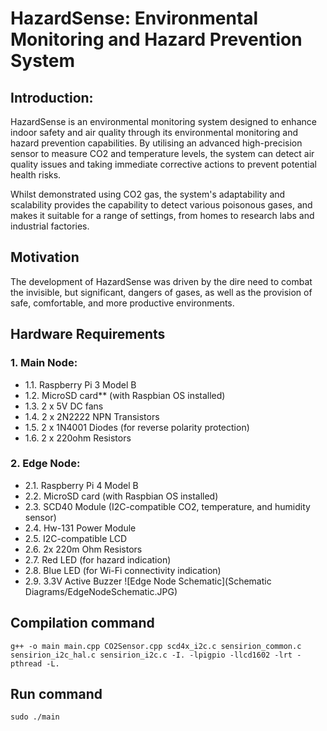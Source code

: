 # HazardSense: Environmental Monitoring and Hazard Prevention System


## Introduction:
HazardSense is an environmental monitoring system designed to enhance indoor safety and air quality through its environmental monitoring and hazard prevention capabilities. By utilising an advanced high-precision sensor to measure CO2 and temperature levels, the system can detect air quality issues and taking immediate corrective actions to prevent potential health risks.

Whilst demonstrated using CO2 gas, the system's adaptability and scalability provides the capability to detect various poisonous gases, and makes it suitable for a range of settings, from homes to research labs and industrial factories.


## Motivation
The development of HazardSense was driven by the dire need to combat the invisible, but significant, dangers of gases, as well as the provision of safe, comfortable, and more productive environments.


## Hardware Requirements

### 1. Main Node:
- 1.1. Raspberry Pi 3 Model B
- 1.2. MicroSD card** (with Raspbian OS installed)
- 1.3. 2 x 5V DC fans
- 1.4. 2 x 2N2222 NPN Transistors
- 1.5. 2 x 1N4001 Diodes (for reverse polarity protection)
- 1.6. 2 x 220ohm Resistors

### 2. Edge Node:
- 2.1. Raspberry Pi 4 Model B
- 2.2. MicroSD card (with Raspbian OS installed)
- 2.3. SCD40 Module (I2C-compatible CO2, temperature, and humidity sensor)
- 2.4. Hw-131 Power Module
- 2.5. I2C-compatible LCD
- 2.6. 2x 220m Ohm Resistors
- 2.7. Red LED (for hazard indication)
- 2.8. Blue LED (for Wi-Fi connectivity indication)
- 2.9. 3.3V Active Buzzer
![Edge Node Schematic](Schematic Diagrams/EdgeNodeSchematic.JPG)

## Compilation command
```
g++ -o main main.cpp CO2Sensor.cpp scd4x_i2c.c sensirion_common.c sensirion_i2c_hal.c sensirion_i2c.c -I. -lpigpio -llcd1602 -lrt -pthread -L. 
```

## Run command
```
sudo ./main
```